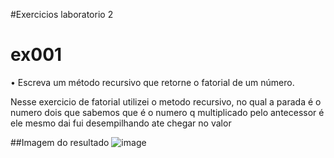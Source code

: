 #Exercicios laboratorio 2

# ex001 

• Escreva um método recursivo que retorne o fatorial de um número.


Nesse exercicio de fatorial utilizei o metodo recursivo, no qual a parada é o numero dois que sabemos que é o numero q multiplicado pelo
antecessor é ele mesmo dai fui desempilhando ate chegar no valor 


##Imagem do resultado 
![image](https://user-images.githubusercontent.com/98031438/187097115-847b1e1a-b403-493e-9bcb-397ac496ae75.png)
